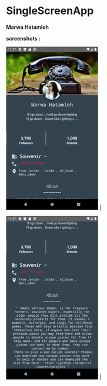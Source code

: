 # SingleScreenApp

**Marwa Hatamleh** <br>








**screenshots :**


 <img src="pic.png" width="250">  |
  
  <img src="pic2.png" width="250"> |

